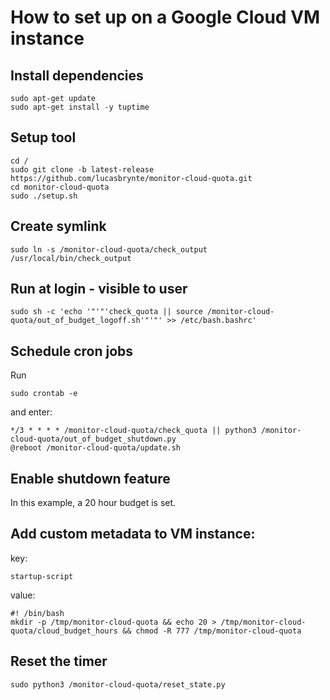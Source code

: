 # How to set up on a Google Cloud VM instance

## Install dependencies
```
sudo apt-get update
sudo apt-get install -y tuptime
```

## Setup tool
```
cd /
sudo git clone -b latest-release https://github.com/lucasbrynte/monitor-cloud-quota.git
cd monitor-cloud-quota
sudo ./setup.sh
```

## Create symlink
```
sudo ln -s /monitor-cloud-quota/check_output /usr/local/bin/check_output
```

## Run at login - visible to user
```
sudo sh -c 'echo '"'"'check_quota || source /monitor-cloud-quota/out_of_budget_logoff.sh'"'"' >> /etc/bash.bashrc'
```

## Schedule cron jobs
Run
```
sudo crontab -e
```
and enter:
```
*/3 * * * * /monitor-cloud-quota/check_quota || python3 /monitor-cloud-quota/out_of_budget_shutdown.py
@reboot /monitor-cloud-quota/update.sh
```

## Enable shutdown feature
In this example, a 20 hour budget is set.
## Add custom metadata to VM instance:
key:
```
startup-script
```
value:
```
#! /bin/bash
mkdir -p /tmp/monitor-cloud-quota && echo 20 > /tmp/monitor-cloud-quota/cloud_budget_hours && chmod -R 777 /tmp/monitor-cloud-quota
```

## Reset the timer
```
sudo python3 /monitor-cloud-quota/reset_state.py
```
